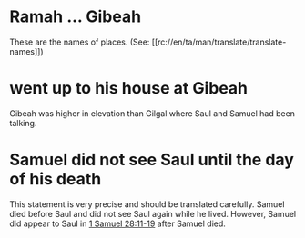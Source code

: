 # Ramah ... Gibeah

These are the names of places. (See: [[rc://en/ta/man/translate/translate-names]])

# went up to his house at Gibeah

Gibeah was higher in elevation than Gilgal where Saul and Samuel had been talking.

# Samuel did not see Saul until the day of his death

This statement is very precise and should be translated carefully. Samuel died before Saul and did not see Saul again while he lived. However, Samuel did appear to Saul in [1 Samuel 28:11-19](../28/11.md) after Samuel died.